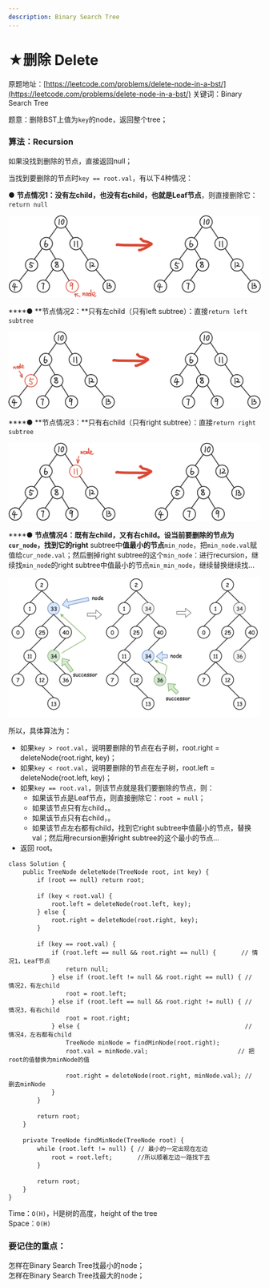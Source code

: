 ```yaml
---
description: Binary Search Tree
---
```


# ★删除 Delete

原题地址：[https://leetcode.com/problems/delete-node-in-a-bst/](https://leetcode.com/problems/delete-node-in-a-bst/) 关键词：Binary Search Tree

题意：删除BST上值为`key`的node，返回整个tree；



### 算法：Recursion

如果没找到删除的节点，直接返回null；

当找到要删除的节点时`key == root.val`，有以下4种情况：

● **节点情况1：**没有左child，也没有右child，也就是**Leaf节点**，则直接删除它：`return null`

![](../../.gitbook/assets/img_6436.jpg)

  
****● **节点情况2：**只有左child（只有left subtree）：直接`return left subtree` 

![](../../.gitbook/assets/img_6437.jpg)

  
****● **节点情况3：**只有右child（只有right subtree）：直接`return right subtree` 

![](../../.gitbook/assets/img_6438.jpg)

  
****● **节点情况4：**既有左child，又有右child。设当前要删除的节点为`cur_node`，找到它的**right** subtree中**值最小的节点**`min_node`，把`min_node.val`赋值给`cur_node.val`；然后删掉right subtree的这个`min_node`：进行recursion，继续找`min_node`的right subtree中值最小的节点`min_min_node`，继续替换继续找...

![](../../.gitbook/assets/del_succ.png)



所以，具体算法为：

* 如果`key > root.val`，说明要删除的节点在右子树，root.right = deleteNode\(root.right, key\)；
* 如果`key < root.val`，说明要删除的节点在左子树，root.left = deleteNode\(root.left, key\)；
* 如果`key == root.val`，则该节点就是我们要删除的节点，则： 
  * 如果该节点是Leaf节点，则直接删除它：`root = null`；
  * 如果该节点只有左child，。 
  * 如果该节点只有右child，。 
  * 如果该节点左右都有child，找到它right subtree中值最小的节点，替换val；然后用recursion删掉right subtree的这个最小的节点...
* 返回 root。

```text
class Solution {
    public TreeNode deleteNode(TreeNode root, int key) {
        if (root == null) return root;
        
        if (key < root.val) {
            root.left = deleteNode(root.left, key);
        } else {
            root.right = deleteNode(root.right, key);
        }
        
        if (key == root.val) {
            if (root.left == null && root.right == null) {       // 情况1，Leaf节点
                return null;
            } else if (root.left != null && root.right == null) { // 情况2，有左child
                root = root.left;
            } else if (root.left == null && root.right != null) { // 情况3，有右child
                root = root.right;
            } else {                                              // 情况4，左右都有child
                TreeNode minNode = findMinNode(root.right);
                root.val = minNode.val;                         // 把root的值替换为minNode的值
                
                root.right = deleteNode(root.right, minNode.val); // 删去minNode
            }
        }
        
        return root;  
    }
    
    private TreeNode findMinNode(TreeNode root) {
        while (root.left != null) { // 最小的一定出现在左边
            root = root.left;       //所以顺着左边一路找下去
        }
        
        return root;
    }
}
```

Time：`O(H)`，H是树的高度，height of the tree  
Space：`O(H)`



### 要记住的重点：

怎样在Binary Search Tree找最小的node；  
怎样在Binary Search Tree找最大的node；





